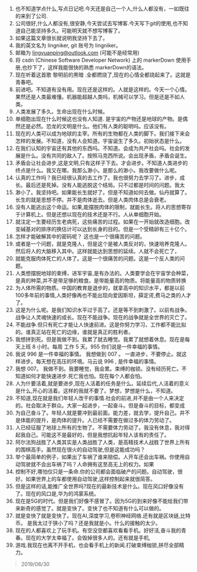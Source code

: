 1. 也不知道学点什么,写点日记吧.今天还是自己一个人,什么人都没有，一如既往的来到了公司.
2. 公司很好,什么人都没有,很安静,今天尝试去写博客.今天写下git的使用,也不知道自己能坚持多久。可能明天就不想写博客了。
3. 如果这篇文章很长就说明我坚持下去了。
4. 我的英文名为 lingniker, git 账号为 lingniker。
5. 邮箱为 lingyuanping@outlook.com (可能不是经常用)
6. 将 csdn (Chinese Software Developer Network) 上的 markerDown 使用手册,也抄下了，这样我能很快的熟悉 markerDown的语法。
7. 现在听着这首歌 黎明前的黑暗 .全都燃烧了,现在的心情全都烧起来了。这就是青春吧。
8. 前进吧。不知道有没有用。现在还是这样的。人就是这样的。今天一个心情。果然还是人类最难懂。机器能超越人类吗，机械可以学习。但是还是不如人类。
9. 人类发展了多久。生命出现在什么时候。
10. 单细胞出现在什么时候这也没有人知道. 是宇宙的产物还是地球的产物。是偶然还是必然。恐龙的文明是什么。他们有人类的聪明吗。应该没有。
11. 现在的人类可以成为地球的主宰。所有的生物都在人类的脚下。我们接下来会怎样的发展。不知道，没有人会知道。宇宙诞生了多久。初始状态是什么。
12. 在我们认知的宇宙还有其他的东西吗。不知道。会成为共产社会吗。社会的发展是什么。没有共同的敌人了。按照马克西所说。会出现矛盾，矛盾会诞生。
13. 矛盾会让社会进步,这是文明,只有这样子下去。才会进步。不知道人类进步的终点是什么。我又在哪。我那么渺小。是那么的渺小。我改要做什么呢。
14. 认真的工作吗？我已经很认真的去工作了。我也很努力去学习了。进步，成长。最后还是死掉。没有人能逃脱这个结局。只不过都是时间的问题。我太
15. 渺小了。我坚持吧。如果能长生就好了。但是不知道如何去做。仙丹就算了。长生的就是思想不停。并不是肉体逝去。但是人类肉体总是会衰老。
16. 没有人能逃出这个命运。如果,能摆脱肉体的限制，就能长生。将人的思想寄存于计算机上。但是还想以现在的技术还是不行。人从单细胞开始。
17. 就注定一生要经历生老病死，这些痛苦的过程。如果在一开始就改造细胞。改变碱基对的排序的换估计可以达到长身的目的。但是一个受精卵有三十亿个。
18. 怎样才能破解其中的密码呢？ 这也是一个很痛苦的问题。
19. 或者是一个问题，就是克隆人，但是这个是被人类反对的，快速培养克隆人。然后将人的大脑移入其中。这样就能达到思想的延续。人就不会死亡了，
20. 就能克服肉体死亡的人体了。这是一个很痛苦的问题。这是一个反人类的问题。
21. 人类想摆脱地球的束缚，进军宇宙,是有办法的。人类要学会在宇宙学会种菜，是真的种菜,并不是带足够的粮食。是带能量高的物质。将能量高的物质转换
22. 为人体所需的物质。中国的教育是退步的，就拿高中的知识水平，都是以前100多年前的事情,人类好像再也不能出现向爱因斯坦，薛定谔,费马之类的人才了。
23. 这是为什么呢。是我们知识水平过于高了。还是等不到刺激了。以前有战争。战争让人灵魂快速的成长。现在不能战争。现在的战争就是全世界的灭亡了。
24. 不能战争.但只有死亡才能让人快速前进。这是你努力学习，工作都不能比拟的。谁真正站在死亡的边缘，谁就是真正的胜利者。
25. 我想拼到死。但是我做不到。我累了就去睡觉。我累了就想着休息。现在是每天上班 8 小时。每周 工作 5 天。955 你们说是一件幸福的事情。
26. 我说 996 是一件幸福的事情。 我想做到 007 。 一直进步，不要停止。就这样进步。每天想在高压的环境。马云说 996 , 是件幸福的事情。
27. 我想 007。 我做不到。我要睡觉，我会累。束缚的枷锁。没有经历死亡。不知道如何才能快速进步.死亡我也怕。现在每个人都会怕。
28. 人为什要活着,就是要进步,现在人活着的任务是什么。延续后代,人活着的意义是什么,开心的活着。这样的我就不要了。梦想，梦想是什么，不知道。
29. 不知道,现在就是我们年轻人改干的事情.社会的前进,并不是由一个人来决定的。社会取决于群众。大家一起进步，一起奋斗。但是奋斗的目标，都变成
30. 为自己奋斗了。年轻人就是要冲到最前面。能力差，就去学，提升自己。并不是体能的提升，是肉体的提升。人已经不需要在做过多的体力劳动了。
31. 人已经征服了地球上所有的生物了。不需要体力劳动了。我没有休息，我对得起我自己。可能这不是最好的，但是我想抗起年轻人该有的责任了。
32. 阿尔法狗战胜了人类其实是人类战胜了人类，是高精技术人战胜了世界上所有的围棋高手。虽然现在很火的自动驾驶,但是这能成功吗？
33. 举个最简单的例子，如果出了车祸了谁来赔偿。人开车还会出车祸。你使用自动驾驶就不会出车祸了吗？人命拥有这至高无上的权力。如果
34. 控制不好,哪怕仅只是一条命.你的公司都会面临破产的问题。自动驾驶，很好。如果世界上的车都使用自动驾驶,这样控制起来就很简答。
35. 但是这样的话,能推广全世界吗?现在的最新技术是什么。现在风口好像没有了。现在的风口是,华为的鸿蒙系统。
36. 现在是5G的时代。但是我们好像不感冒了。因为5G的到来好像不能给我们带来新奇的感觉了。就是变快了。变快了也不知道有什么可以做的。
37. 就是变快了就是变快了。现在AI,深度学习,卷积神经网络.还有就是区块链,比特币。 是我太过于狭小了吗？还是我就是小。什么的接触的太少。
38. 现在的人都喜欢上了玩手机。有空没空都喜欢看看手机。好好活,奋斗我的青春。现在的大学太幸福了。会毁掉很多人的。还有就是手机,
40. 游戏.我现在也离不开手机，也会看手机上的新闻.打破束缚枷锁,拼尽全部精力。

> 2019/06/30
